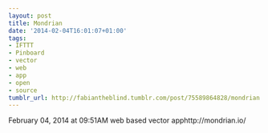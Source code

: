 ```yaml
---
layout: post
title: Mondrian
date: '2014-02-04T16:01:07+01:00'
tags:
- IFTTT
- Pinboard
- vector
- web
- app
- open
- source
tumblr_url: http://fabiantheblind.tumblr.com/post/75589864828/mondrian
---
```

February 04, 2014 at 09:51AM
web based vector apphttp://mondrian.io/
